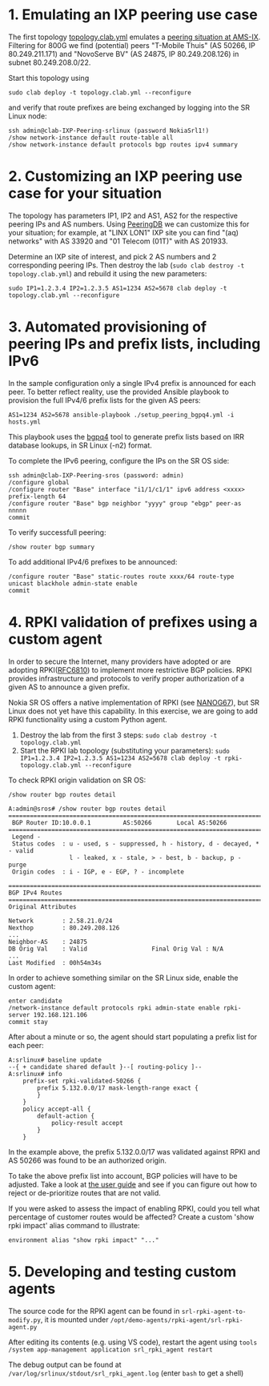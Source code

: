 # 1. Emulating an IXP peering use case

The first topology [topology.clab.yml](./topology.clab.yml) emulates a [peering situation at AMS-IX](https://www.peeringdb.com/ix/26).
Filtering for 800G we find (potential) peers "T-Mobile Thuis" (AS 50266, IP 80.249.211.171) and "NovoServe BV" (AS 24875, IP 80.249.208.126) in 
subnet 80.249.208.0/22. 

Start this topology using
```
sudo clab deploy -t topology.clab.yml --reconfigure
```

and verify that route prefixes are being exchanged by logging into the SR Linux node:
```
ssh admin@clab-IXP-Peering-srlinux (password NokiaSrl1!)
/show network-instance default route-table all
/show network-instance default protocols bgp routes ipv4 summary
```

# 2. Customizing an IXP peering use case for your situation

The topology has parameters IP1, IP2 and AS1, AS2 for the respective peering IPs and AS numbers. Using [PeeringDB](https://www.peeringdb.com/) we can customize
this for your situation; for example, at "LINX LON1" IXP site you can find "(aq) networks" with AS 33920 and "01 Telecom (01T)" with AS 201933.

Determine an IXP site of interest, and pick 2 AS numbers and 2 corresponding peering IPs. Then destroy the lab (```sudo clab destroy -t topology.clab.yml```) and rebuild it using the new parameters:
```
sudo IP1=1.2.3.4 IP2=1.2.3.5 AS1=1234 AS2=5678 clab deploy -t topology.clab.yml --reconfigure
```

# 3. Automated provisioning of peering IPs and prefix lists, including IPv6

In the sample configuration only a single IPv4 prefix is announced for each peer. To better reflect reality, use the provided Ansible playbook to provision
the full IPv4/6 prefix lists for the given AS peers:
```
AS1=1234 AS2=5678 ansible-playbook ./setup_peering_bgpq4.yml -i hosts.yml
```

This playbook uses the [bgpq4](https://github.com/bgp/bgpq4) tool to generate prefix lists based on IRR database lookups, in SR Linux (-n2) format.

To complete the IPv6 peering, configure the IPs on the SR OS side:
```
ssh admin@clab-IXP-Peering-sros (password: admin)
/configure global
/configure router "Base" interface "i1/1/c1/1" ipv6 address <xxxx> prefix-length 64
/configure router "Base" bgp neighbor "yyyy" group "ebgp" peer-as nnnnn
commit
```

To verify successfull peering:
```
/show router bgp summary
```

To add additional IPv4/6 prefixes to be announced:
```
/configure router "Base" static-routes route xxxx/64 route-type unicast blackhole admin-state enable
commit
```

# 4. RPKI validation of prefixes using a custom agent

In order to secure the Internet, many providers have adopted or are adopting RPKI([RFC6810](https://datatracker.ietf.org/doc/rfc6810/)) to implement more restrictive BGP policies. RPKI provides infrastructure and protocols to verify proper authorization of a given AS to announce a given prefix.

Nokia SR OS offers a native implementation of RPKI (see [NANOG67](https://archive.nanog.org/sites/default/files/GrHankins.pdf)), but SR Linux does not yet have this capability. In this exercise, we are going to add RPKI functionality using a custom Python agent.

1. Destroy the lab from the first 3 steps: ```sudo clab destroy -t topology.clab.yml```
2. Start the RPKI lab topology (substituting your parameters): 
```sudo IP1=1.2.3.4 IP2=1.2.3.5 AS1=1234 AS2=5678 clab deploy -t rpki-topology.clab.yml --reconfigure```

To check RPKI origin validation on SR OS:
```
/show router bgp routes detail
```
```
A:admin@sros# /show router bgp routes detail
===============================================================================
 BGP Router ID:10.0.0.1         AS:50266       Local AS:50266      
===============================================================================
 Legend -
 Status codes  : u - used, s - suppressed, h - history, d - decayed, * - valid
                 l - leaked, x - stale, > - best, b - backup, p - purge
 Origin codes  : i - IGP, e - EGP, ? - incomplete

===============================================================================
BGP IPv4 Routes
===============================================================================
Original Attributes
 
Network        : 2.58.21.0/24
Nexthop        : 80.249.208.126
...
Neighbor-AS    : 24875
DB Orig Val    : Valid                  Final Orig Val : N/A
...
Last Modified  : 00h54m34s              
```

In order to achieve something similar on the SR Linux side, enable the custom agent:
```
enter candidate
/network-instance default protocols rpki admin-state enable rpki-server 192.168.121.106
commit stay
```

After about a minute or so, the agent should start populating a prefix list for each peer:
```
A:srlinux# baseline update  
--{ + candidate shared default }--[ routing-policy ]--
A:srlinux# info 
    prefix-set rpki-validated-50266 {
        prefix 5.132.0.0/17 mask-length-range exact {
        }
    }
    policy accept-all {
        default-action {
            policy-result accept
        }
    }
```

In the example above, the prefix 5.132.0.0/17 was validated against RPKI and AS 50266 was found to be an authorized origin.

To take the above prefix list into account, BGP policies will have to be adjusted. Take a look at [the user guide](https://documentation.nokia.com/srlinux/22-6/SR_Linux_Book_Files/Configuration_Basics_Guide/configb-routing_policies.html) and see if you can figure out how to reject or de-prioritize routes that are not valid.

If you were asked to assess the impact of enabling RPKI, could you tell what percentage of customer routes would be affected?
Create a custom 'show rpki impact' alias command to illustrate:
```
environment alias "show rpki impact" "..."
```

# 5. Developing and testing custom agents

The source code for the RPKI agent can be found in ```srl-rpki-agent-to-modify.py```, it is mounted under ```/opt/demo-agents/rpki-agent/srl-rpki-agent.py```

After editing its contents (e.g. using VS code), restart the agent using 
```tools /system app-management application srl_rpki_agent restart```

The debug output can be found at ```/var/log/srlinux/stdout/srl_rpki_agent.log``` (enter ```bash``` to get a shell)
